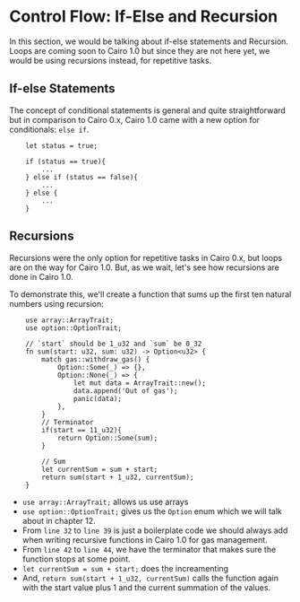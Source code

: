 # Control Flow: If-Else and Recursion

In this section, we would be talking about if-else statements and Recursion. Loops are coming soon to Cairo 1.0 but since they are not here yet, we would be using recursions instead, for repetitive tasks.

## If-else Statements

The concept of conditional statements is general and quite straightforward but in comparison to Cairo 0.x, Cairo 1.0 came with a new option for conditionals: `else if`.

```cairo
    let status = true;

    if (status == true){
        ...
    } else if (status == false){
        ...
    } else {
        ...
    }
```

## Recursions

Recursions were the only option for repetitive tasks in Cairo 0.x, but loops are on the way for Cairo 1.0. But, as we wait, let's see how recursions are done in Cairo 1.0.

To demonstrate this, we'll create a function that sums up the first ten natural numbers using recursion:

```cairo
    use array::ArrayTrait;
    use option::OptionTrait;

    // `start` should be 1_u32 and `sum` be 0_32
    fn sum(start: u32, sum: u32) -> Option<u32> {
        match gas::withdraw_gas() {
            Option::Some(_) => {},
            Option::None(_) => {
                let mut data = ArrayTrait::new();
                data.append('Out of gas');
                panic(data);
            },
        }
        // Terminator
        if(start == 11_u32){
            return Option::Some(sum);
        }

        // Sum
        let currentSum = sum + start;
        return sum(start + 1_u32, currentSum);
    }
```

- `use array::ArrayTrait;` allows us use arrays
- `use option::OptionTrait;` gives us the `Option` enum which we will talk about in chapter 12.
- From `line 32` to `line 39` is just a boilerplate code we should always add when writing recursive functions in Cairo 1.0 for gas management.
- From `line 42` to `line 44`, we have the terminator that makes sure the function stops at some point.
- `let currentSum = sum + start;` does the increamenting
- And, `return sum(start + 1_u32, currentSum)` calls the function again with the start value plus 1 and the current summation of the values.
